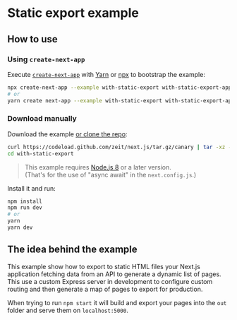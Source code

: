 # Static export example

## How to use

### Using `create-next-app`

Execute [`create-next-app`](https://github.com/segmentio/create-next-app) with [Yarn](https://yarnpkg.com/lang/en/docs/cli/create/) or [npx](https://github.com/zkat/npx#readme) to bootstrap the example:

```bash
npx create-next-app --example with-static-export with-static-export-app
# or
yarn create next-app --example with-static-export with-static-export-app
```

### Download manually

Download the example [or clone the repo](https://github.com/zeit/next.js):

```bash
curl https://codeload.github.com/zeit/next.js/tar.gz/canary | tar -xz --strip=2 next.js-canary/examples/with-static-export
cd with-static-export
```

> This example requires [Node.js 8](https://nodejs.org/en/download/current/) or a later version.<br>
> (That's for the use of "async await" in the `next.config.js`.)

Install it and run:

```bash
npm install
npm run dev
# or
yarn
yarn dev
```

## The idea behind the example

This example show how to export to static HTML files your Next.js application fetching data from an API to generate a dynamic list of pages. This use a custom Express server in development to configure custom routing and then generate a map of pages to export for production.

When trying to run `npm start` it will build and export your pages into the `out` folder and serve them on `localhost:5000`.
